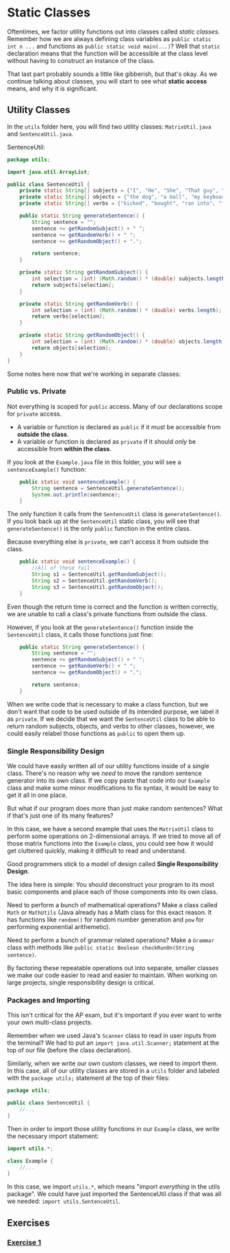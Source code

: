 # Static Classes
Oftentimes, we factor utility functions out into classes called *static classes*. Remember how we are always defining class variables as `public static int n ...` and functions as `public static void main(...)`? Well that `static` declaration means that the function will be accessible at the class level without having to construct an instance of the class.

That last part probably sounds a little like gibberish, but that's okay. As we continue talking about classes, you will start to see what **static access** means, and why it is significant.

## Utility Classes
In the `utils` folder here, you will find two utility classes: `MatrixUtil.java` and `SentenceUtil.java`.

SentenceUtil:

```Java
package utils;

import java.util.ArrayList;

public class SentenceUtil {
    private static String[] subjects = {"I", "He", "She", "That guy", "Whatshername", "The dog"};
    private static String[] objects = {"the dog", "a ball", "my keyboard", "a door", "the desk"};
    private static String[] verbs = {"kicked", "bought", "ran into", "fell off of", "tried to jump across"};

    public static String generateSentence() {
        String sentence = "";
        sentence += getRandomSubject() + " ";
        sentence += getRandomVerb() + " ";
        sentence += getRandomObject() + ".";

        return sentence;
    }

    private static String getRandomSubject() {
        int selection = (int) (Math.random() * (double) subjects.length);
        return subjects[selection];
    }

    private static String getRandomVerb() {
        int selection = (int) (Math.random() * (double) verbs.length);
        return verbs[selection];
    }

    private static String getRandomObject() {
        int selection = (int) (Math.random() * (double) objects.length);
        return objects[selection];
    }
}
```

Some notes here now that we're working in separate classes:

### Public vs. Private
Not everything is scoped for `public` access. Many of our declarations scope for `private` access.

* A variable or function is declared as `public` if it must be accessible from **outside the class**.
* A variable or function is declared as `private` if it should _only_ be accessible from **within the class**.

If you look at the `Example.java` file in this folder, you will see a `sentenceExample()` function:

```Java
    public static void sentenceExample() {
        String sentence = SentenceUtil.generateSentence();
        System.out.println(sentence);
    }
```

The only function it calls from the `SentenceUtil` class is `generateSentence()`. If you look back up at the `SentenceUtil` static class, you will see that `generateSentence()` is the only `public` function in the entire class.

Because everything else is `private`, we can't access it from outside the class.

```Java
    public static void sentenceExample() {
        //All of these fail
        String s1 = SentenceUtil.getRandomSubject();
        String s2 = SentenceUtil.getRandomVerb();
        String s3 = SentenceUtil.getRandomObject();
    }
```

Even though the return time is correct and the function is written correctly, we are unable to call a class's private functions from outside the class.

However, if you look at the `generateSentence()` function inside the `SentenceUtil` class, it calls those functions just fine:

```Java
    public static String generateSentence() {
        String sentence = "";
        sentence += getRandomSubject() + " ";
        sentence += getRandomVerb() + " ";
        sentence += getRandomObject() + ".";

        return sentence;
    }
```

When we write code that is necessary to make a class function, but we don't want that code to be used outside of its intended purpose, we label it as `private`. If we decide that we want the `SentenceUtil` class to be able to return random subjects, objects, and verbs to other classes, however, we could easily relabel those functions as `public` to open them up.

### Single Responsibility Design
We could have easily written all of our utility functions inside of a single class. There's no reason why we _need_ to move the random sentence generator into its own class. If we copy paste that code into our `Example` class and make some minor modifications to fix syntax, it would be easy to get it all in one place.

But what if our program does more than just make random sentences? What if that's just one of its many features?

In this case, we have a second example that uses the `MatrixUtil` class to perform some operations on 2-dimensional arrays. If we tried to move all of those matrix functions into the `Example` class, you could see how it would get cluttered quickly, making it difficult to read and understand.

Good programmers stick to a model of design called **Single Responsibility Design**.

The idea here is simple: You should deconstruct your program to its most basic components and place each of those components into its own class.

Need to perform a bunch of mathematical operations? Make a class called `Math` or `MathUtils` (Java already has a Math class for this exact reason. It has functions like `random()` for random number generation and `pow` for performing exponential arithemetic).

Need to perform a bunch of grammar related operations? Make a `Grammar` class with methods like `public static Boolean checkRunOn(String sentence)`.

By factoring these repeatable operations out into separate, smaller classes we make our code easier to read and easier to maintain. When working on large projects, single responsibility design is critical.

### Packages and Importing
This isn't critical for the AP exam, but it's important if you ever want to write your own multi-class projects.

Remember when we used Java's `Scanner` class to read in user inputs from the terminal? We had to put an `import java.util.Scanner;` statement at the top of our file (before the class declaration).

Similarly, when we write our own custom classes, we need to import them. In this case, all of our utility classes are stored in a `utils` folder and labeled with the `package utils;` statement at the top of their files:

```Java
package utils;

public class SentenceUtil {
    //...
}
```

Then in order to import those utility functions in our `Example` class, we write the necessary import statement:

```Java
import utils.*;

class Example {
    //...
}
```

In this case, we import `utils.*`, which means "import _everything_ in the utils package". We could have just imported the SentenceUtil class if that was all we needed: `import utils.SentenceUtil`.

## Exercises

### [Exercise 1](./Exercise1.md)

